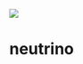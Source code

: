 [![](https://github.com/neutronsupervisor/neutrino/actions/workflows/main.yml/badge.svg?branch=master)](https://github.com/neutronsupervisor/neutrino/actions/workflows/main.yml)

# neutrino
